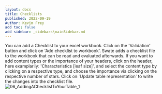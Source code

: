 ```yaml
---
layout: docs
title: Checklists
published: 2022-09-19
Author: Kevin Frey
add toc: false
add sidebar: _sidebars\mainSidebar.md
---
```


You can add a Checklist to your excel workbook. Click on the 'Validation' button and click on 'Add checklist to workbook'. Swate adds a checklist file to the workbook that can be read and evaluated afterwards. If you want to add content types or the importance of your headers, click on the header, here examplarily: 'Characteristics [leaf size]', and select the content type by clicking on a respective type, and choose the importance via clicking on the respective number of stars. Click on 'Update table representation' to write the changes into the checklist file.  
![06_AddingAChecklistToYourTable_1](https://user-images.githubusercontent.com/47781170/110664316-926ca200-81c7-11eb-9b99-57fba22e58ee.png)